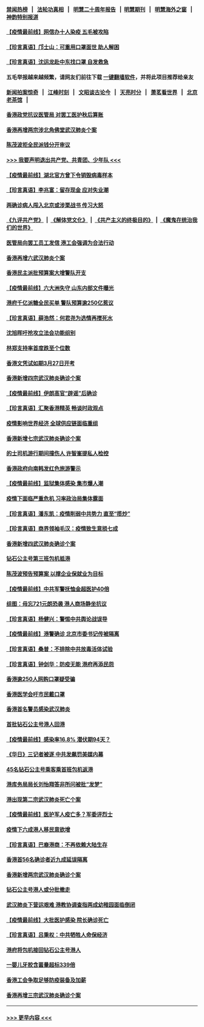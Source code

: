 #### [禁闻热榜](热点新闻.md?=0)  &nbsp;&nbsp;|&nbsp;&nbsp; [法轮功真相](https://github.com/gfw-breaker/truth/blob/master/README.md?=0) &nbsp;&nbsp;|&nbsp;&nbsp; [明慧二十周年报告](https://github.com/gfw-breaker/mh-reports/blob/master/README.md?=0) &nbsp;&nbsp;|&nbsp;&nbsp;[明慧期刊](https://github.com/gfw-breaker/mh-qikan) &nbsp;&nbsp;|&nbsp;&nbsp; [明慧海外之窗](https://github.com/gfw-breaker/mh-news/blob/master/README.md?=0) &nbsp;&nbsp;|&nbsp;&nbsp; [神韵特别报道](https://github.com/gfw-breaker/mh-news/blob/master/shenyun.md?=0)
#### [【疫情最前线】网信办十人染疫 五毛被攻陷](../pages/nsc415/n11903757.md?t=02291731) 
#### [【珍言真语】邝士山：可重用口罩面世 助人解困](../pages/nsc415/n11903875.md?t=02291731) 
#### [【珍言真语】沈运龙赴中东找口罩 自发救急](../pages/nsc415/n11903291.md?t=02291731) 
#### 五毛举报越来越频繁，请网友们前往下载 [一键翻墙软件](https://github.com/gfw-breaker/ssr-accounts)，并将此项目推荐给亲友
#### [新闻拍案惊奇](https://github.com/gfw-breaker/banned-news/blob/master/pages/link4.md) &nbsp;&nbsp;|&nbsp;&nbsp; [江峰时刻](https://github.com/gfw-breaker/banned-news/blob/master/pages/link4.md) &nbsp;&nbsp;|&nbsp;&nbsp; [文昭谈古论今](https://github.com/gfw-breaker/banned-news/blob/master/pages/link4.md) &nbsp;&nbsp;|&nbsp;&nbsp; [天亮时分](https://github.com/gfw-breaker/banned-news/blob/master/pages/link4.md) &nbsp;&nbsp;|&nbsp;&nbsp; [萧茗看世界](https://github.com/gfw-breaker/banned-news/blob/master/pages/link4.md) &nbsp;&nbsp;|&nbsp;&nbsp; [北京老茶馆](https://github.com/gfw-breaker/banned-news/blob/master/pages/link4.md) &nbsp;&nbsp;|&nbsp;&nbsp; 
#### [香港政党抗议医管局 对罢工医护秋后算账](../pages/nsc415/n11901746.md?t=02291731) 
#### [香港再增两宗涉北角佛堂武汉肺炎个案](../pages/nsc415/n11901737.md?t=02291731) 
#### [陈茂波拒全民派钱分开审议](../pages/nsc415/n11901672.md?t=02291731) 
#### [>>> 我要声明退出共产党、共青团、少年队 <<<](https://github.com/begood0513/goodnews/blob/master/quit/letter.md) 
#### [【疫情最前线】湖北官方曾下令销毁病毒样本](../pages/nsc415/n11901518.md?t=02291731) 
#### [【珍言真语】李兆富：留存现金 应对失业潮](../pages/nsc415/n11901448.md?t=02291731) 
#### [两确诊病人闯入北京或涉栗战书 传习大怒](../pages/nsc415/n11901180.md?t=02291731) 
#### [《九评共产党》](https://github.com/begood0513/9ping.md/blob/master/README.md) &nbsp;|&nbsp; [《解体党文化》](../../../../jtdwh.md/blob/master/README.md)  &nbsp;|&nbsp; [《共产主义的终极目的》](../../../../gczydzjmd.md/blob/master/README.md) &nbsp;|&nbsp; [《魔鬼在统治我们的世界》](../../../../mgztzwmdsj.md/blob/master/README.md) 
#### [医管局向罢工员工发信 港工会强调为合法行动](../pages/nsc415/n11898870.md?t=02291731) 
#### [香港再增六武汉肺炎个案](../pages/nsc415/n11898843.md?t=02291731) 
#### [香港民主派批预算案大增警队开支](../pages/nsc415/n11898813.md?t=02291731) 
#### [【疫情最前线】六大洲失守 山东内部文件曝光](../pages/nsc415/n11898455.md?t=02291731) 
#### [港府千亿派糖全民买单 警队预算逾250亿惹议](../pages/nsc415/n11898608.md?t=02291731) 
#### [【珍言真语】薛浩然：何君尧为选情再搅死水](../pages/nsc415/n11898269.md?t=02291731) 
#### [沈旭晖吁抢攻立法会功能组别](../pages/nsc415/n11896084.md?t=02291731) 
#### [林郑支持率首度跌至个位数](../pages/nsc415/n11896058.md?t=02291731) 
#### [香港文凭试如期3月27日开考](../pages/nsc415/n11896055.md?t=02291731) 
#### [香港新增四宗武汉肺炎确诊个案](../pages/nsc415/n11896040.md?t=02291731) 
#### [【疫情最前线】伊朗高官“辟谣”后确诊](../pages/nsc415/n11895902.md?t=02291731) 
#### [【珍言真语】汇聚香港精英 畅谈时政观点](../pages/nsc415/n11895733.md?t=02291731) 
#### [疫情影响世界经济 全球供应链面临重组](../pages/nsc415/n11895634.md?t=02291731) 
#### [香港新增七宗武汉肺炎确诊个案](../pages/nsc415/n11893498.md?t=02291731) 
#### [的士司机游行期间撞伤人 许智峯提私人检控](../pages/nsc415/n11893483.md?t=02291731) 
#### [香港政府向南韩发红色旅游警示](../pages/nsc415/n11893398.md?t=02291731) 
#### [【疫情最前线】监狱集体感染 集市爆人潮](../pages/nsc415/n11893181.md?t=02291731) 
#### [疫情下面临严重危机  习率政治局集体露面](../pages/nsc415/n11893305.md?t=02291731) 
#### [【珍言真语】潘东凯：疫情削弱中共势力 直至“揽炒”](../pages/nsc415/n11892866.md?t=02291731) 
#### [【珍言真语】商界领袖毛汉：疫情致生意损七成](../pages/nsc415/n11890348.md?t=02291731) 
#### [香港新增四武汉肺炎确诊个案](../pages/nsc415/n11890610.md?t=02291731) 
#### [钻石公主号第三班包机抵港](../pages/nsc415/n11890645.md?t=02291731) 
#### [陈茂波预告预算案 以撑企业保就业为目标](../pages/nsc415/n11890574.md?t=02291731) 
#### [【疫情最前线】中共军警抚恤金超医护40倍](../pages/nsc415/n11890458.md?t=02291731) 
#### [组图：毋忘721元朗恐袭 港人商场静坐抗议](../pages/nsc415/n11876882.md?t=02291731) 
#### [【珍言真语】杨健兴：警惕中共舆论战误导](../pages/nsc415/n11888131.md?t=02291731) 
#### [【疫情最前线】港警确诊 北京市委书记传被隔离](../pages/nsc415/n11886872.md?t=02291731) 
#### [【珍言真语】桑普：不排除中共放毒活体试验](../pages/nsc415/n11886832.md?t=02291731) 
#### [【珍言真语】钟剑华：防疫无能 港府再添民怨](../pages/nsc415/n11884504.md?t=02291731) 
#### [香港逾250人网购口罩疑受骗](../pages/nsc415/n11884388.md?t=02291731) 
#### [香港医学会吁市民戴口罩](../pages/nsc415/n11884367.md?t=02291731) 
#### [香港首名警员感染武汉肺炎](../pages/nsc415/n11884357.md?t=02291731) 
#### [首批钻石公主号港人回港](../pages/nsc415/n11884333.md?t=02291731) 
#### [【疫情最前线】感染率16.8% 潜伏期94天？](../pages/nsc415/n11884256.md?t=02291731) 
#### [《华日》三记者被逐 中共发飙罚美媒内幕](../pages/nsc415/n11884184.md?t=02291731) 
#### [45名钻石公主号乘客乘首班包机返港](../pages/nsc415/n11881770.md?t=02291731) 
#### [港库务局局长刘怡翔答非所问被批“发梦”](../pages/nsc415/n11881752.md?t=02291731) 
#### [港出现第二宗武汉肺炎死亡个案](../pages/nsc415/n11881736.md?t=02291731) 
#### [【疫情最前线】医护军人疫亡多？军委评烈士](../pages/nsc415/n11881655.md?t=02291731) 
#### [疫情下六成港人移民意欲增](../pages/nsc415/n11881699.md?t=02291731) 
#### [【珍言真语】巴裔港商：不再依赖大陆生存](../pages/nsc415/n11881126.md?t=02291731) 
#### [香港首56名确诊者近九成延误隔离](../pages/nsc415/n11879079.md?t=02291731) 
#### [香港新增两宗武汉肺炎确诊个案](../pages/nsc415/n11879064.md?t=02291731) 
#### [钻石公主号港人或分批撤走](../pages/nsc415/n11879029.md?t=02291731) 
#### [武汉肺炎下营运艰难 港教协调查指两成幼稚园面临倒闭](../pages/nsc415/n11878989.md?t=02291731) 
#### [【疫情最前线】大批医护感染 院长确诊死亡](../pages/nsc415/n11878595.md?t=02291731) 
#### [【珍言真语】吕秉权：中共牺牲人命保经济](../pages/nsc415/n11878390.md?t=02291731) 
#### [港府将包机接回钻石公主号港人](../pages/nsc415/n11876352.md?t=02291731) 
#### [一婴儿牙胶含菌量超标339倍](../pages/nsc415/n11876336.md?t=02291731) 
#### [香港工会争取足够防疫装备及加薪](../pages/nsc415/n11876313.md?t=02291731) 
#### [香港再增三宗武汉肺炎确诊个案](../pages/nsc415/n11876297.md?t=02291731) 

----
#### [ >>> 更早内容 <<< ](../indexes/nsc415-earlier.md)
